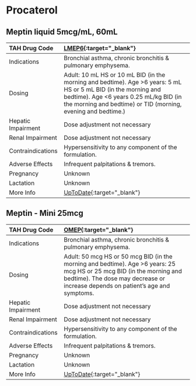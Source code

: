 # Procaterol

## Meptin liquid 5mcg/mL, 60mL

| TAH Drug Code      | [LMEP6](https://www.tahsda.org.tw/drugs/hissearch.php?drug_code=LMEP6){:target="_blank"}                                                                                                                                   |
|:-------------------|:---------------------------------------------------------------------------------------------------------------------------------------------------------------------------------------------------------------------------|
| Indications        | Bronchial asthma, chronic bronchitis & pulmonary emphysema.                                                                                                                                                                |
| Dosing             | Adult: 10 mL HS or 10 mL BID (in the morning and bedtime). Age >6 years: 5 mL HS or 5 mL BID (in the morning and bedtime). Age <6 years 0.25 mL/kg BID (in the morning and bedtime) or TID (morning, evening and bedtime.) |
| Hepatic Impairment | Dose adjustment not necessary                                                                                                                                                                                              |
| Renal Impairment   | Dose adjustment not necessary                                                                                                                                                                                              |
| Contraindications  | Hypersensitivity to any component of the formulation.                                                                                                                                                                      |
| Adverse Effects    | Infrequent palpitations & tremors.                                                                                                                                                                                         |
| Pregnancy          | Unknown                                                                                                                                                                                                                    |
| Lactation          | Unknown                                                                                                                                                                                                                    |
| More Info          | [UpToDate](https://www.uptodate.com/contents/procaterol-drug-information){:target="_blank"}                                                                                                                                |

## Meptin - Mini 25mcg

| TAH Drug Code      | [OMEP](https://www.tahsda.org.tw/drugs/hissearch.php?drug_code=OMEP){:target="_blank"}                                                                                                                    |
|:-------------------|:----------------------------------------------------------------------------------------------------------------------------------------------------------------------------------------------------------|
| Indications        | Bronchial asthma, chronic bronchitis & pulmonary emphysema.                                                                                                                                               |
| Dosing             | Adult: 50 mcg HS or 50 mcg BID (in the morning and bedtime). Age >6 years: 25 mcg HS or 25 mcg BID (in the morning and bedtime). The dose may decrease or increase depends on patient’s age and symptoms. |
| Hepatic Impairment | Dose adjustment not necessary                                                                                                                                                                             |
| Renal Impairment   | Dose adjustment not necessary                                                                                                                                                                             |
| Contraindications  | Hypersensitivity to any component of the formulation.                                                                                                                                                     |
| Adverse Effects    | Infrequent palpitations & tremors.                                                                                                                                                                        |
| Pregnancy          | Unknown                                                                                                                                                                                                   |
| Lactation          | Unknown                                                                                                                                                                                                   |
| More Info          | [UpToDate](https://www.uptodate.com/contents/procaterol-drug-information){:target="_blank"}                                                                                                               |

